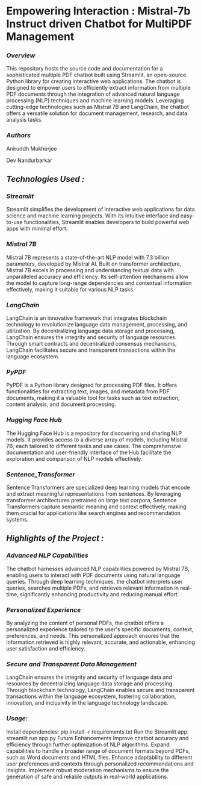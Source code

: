 # Empowering Interaction : Mistral-7b Instruct driven Chatbot for MultiPDF Management

### *Overview*
This repository hosts the source code and documentation for a sophisticated multiple PDF chatbot built using Streamlit, an open-source Python library for creating interactive web applications. The chatbot is designed to empower users to efficiently extract information from multiple PDF documents through the integration of advanced natural language processing (NLP) techniques and machine learning models. Leveraging cutting-edge technologies such as Mistral 7B and LangChain, the chatbot offers a versatile solution for document management, research, and data analysis tasks.

### *Authors*
Aniruddh Mukherjee

Dev Nandurbarkar

## *Technologies Used :*

### *Streamlit*
Streamlit simplifies the development of interactive web applications for data science and machine learning projects. With its intuitive interface and easy-to-use functionalities, Streamlit enables developers to build powerful web apps with minimal effort.

### *Mistral 7B*
Mistral 7B represents a state-of-the-art NLP model with 7.3 billion parameters, developed by Mistral AI. Built on transformer architecture, Mistral 7B excels in processing and understanding textual data with unparalleled accuracy and efficiency. Its self-attention mechanisms allow the model to capture long-range dependencies and contextual information effectively, making it suitable for various NLP tasks.

### *LangChain*
LangChain is an innovative framework that integrates blockchain technology to revolutionize language data management, processing, and utilization. By decentralizing language data storage and processing, LangChain ensures the integrity and security of language resources. Through smart contracts and decentralized consensus mechanisms, LangChain facilitates secure and transparent transactions within the language ecosystem.

### *PyPDF*
PyPDF is a Python library designed for processing PDF files. It offers functionalities for extracting text, images, and metadata from PDF documents, making it a valuable tool for tasks such as text extraction, content analysis, and document processing.

### *Hugging Face Hub*
The Hugging Face Hub is a repository for discovering and sharing NLP models. It provides access to a diverse array of models, including Mistral 7B, each tailored to different tasks and use cases. The comprehensive documentation and user-friendly interface of the Hub facilitate the exploration and comparison of NLP models effectively.

### *Sentence_Transformer*
Sentence Transformers are specialized deep learning models that encode and extract meaningful representations from sentences. By leveraging transformer architectures pretrained on large text corpora, Sentence Transformers capture semantic meaning and context effectively, making them crucial for applications like search engines and recommendation systems.

## *Highlights of the Project :*
### *Advanced NLP Capabilities*
The chatbot harnesses advanced NLP capabilities powered by Mistral 7B, enabling users to interact with PDF documents using natural language queries. Through deep learning techniques, the chatbot interprets user queries, searches multiple PDFs, and retrieves relevant information in real-time, significantly enhancing productivity and reducing manual effort.

### *Personalized Experience*
By analyzing the content of personal PDFs, the chatbot offers a personalized experience tailored to the user's specific documents, context, preferences, and needs. This personalized approach ensures that the information retrieved is highly relevant, accurate, and actionable, enhancing user satisfaction and efficiency.

### *Secure and Transparent Data Management*
LangChain ensures the integrity and security of language data and resources by decentralizing language data storage and processing. Through blockchain technology, LangChain enables secure and transparent transactions within the language ecosystem, fostering collaboration, innovation, and inclusivity in the language technology landscape.

### *Usage:*
Install dependencies: pip install -r requirements.txt
Run the Streamlit app: streamlit run app.py
Future Enhancements
Improve chatbot accuracy and efficiency through further optimization of NLP algorithms.
Expand capabilities to handle a broader range of document formats beyond PDFs, such as Word documents and HTML files.
Enhance adaptability to different user preferences and contexts through personalized recommendations and insights.
Implement robust moderation mechanisms to ensure the generation of safe and reliable outputs in real-world applications.
